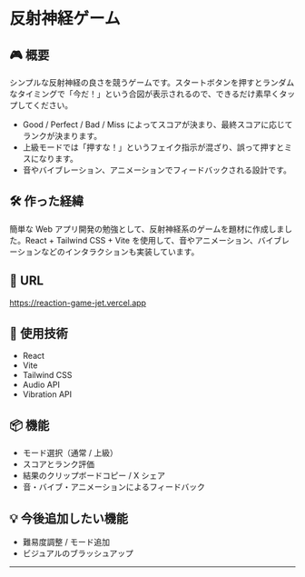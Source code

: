 # 反射神経ゲーム

## 🎮 概要
シンプルな反射神経の良さを競うゲームです。スタートボタンを押すとランダムなタイミングで「今だ！」という合図が表示されるので、できるだけ素早くタップしてください。

- Good / Perfect / Bad / Miss によってスコアが決まり、最終スコアに応じてランクが決まります。
- 上級モードでは「押すな！」というフェイク指示が混ざり、誤って押すとミスになります。
- 音やバイブレーション、アニメーションでフィードバックされる設計です。

## 🛠️ 作った経緯
簡単な Web アプリ開発の勉強として、反射神経系のゲームを題材に作成しました。React + Tailwind CSS + Vite を使用して、音やアニメーション、バイブレーションなどのインタラクションも実装しています。

## 🚀 URL
https://reaction-game-jet.vercel.app

## 🔧 使用技術
- React
- Vite
- Tailwind CSS
- Audio API
- Vibration API

## 📦 機能
- モード選択（通常 / 上級）
- スコアとランク評価
- 結果のクリップボードコピー / X シェア
- 音・バイブ・アニメーションによるフィードバック

## 💡 今後追加したい機能
- 難易度調整 / モード追加
- ビジュアルのブラッシュアップ

---


